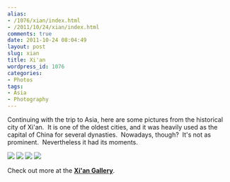 ```yaml
---
alias:
- /1076/xian/index.html
- /2011/10/24/xian/index.html
comments: true
date: 2011-10-24 08:04:49
layout: post
slug: xian
title: Xi'an
wordpress_id: 1076
categories:
- Photos
tags:
- Asia
- Photography
---
```


Continuing with the trip to Asia, here are some pictures from the historical city of Xi'an.  It is one of the oldest cities, and it was heavily used as the capital of China for several dynasties.  Nowadays, though?  It's not as prominent.  Nevertheless it had its moments.


<div class="galleria">
<a
href="http://thegalleryis.goingthewongway.com/var/albums/Travel/Xi%27an/xian1.JPG?m=1318914226"><img src="http://thegalleryis.goingthewongway.com/var/resizes/Travel/Xi%27an/xian1.JPG?m=1318914226"></img></a>
<a
href="http://thegalleryis.goingthewongway.com/var/albums/Travel/Xi%27an/xian.JPG?m=1318914226"><img src="http://thegalleryis.goingthewongway.com/var/resizes/Travel/Xi%27an/xian.JPG?m=1318914226"></img></a>
<a
href="http://thegalleryis.goingthewongway.com/var/albums/Travel/Xi%27an/xian2.JPG?m=1318914226"><img src="http://thegalleryis.goingthewongway.com/var/resizes/Travel/Xi%27an/xian2.JPG?m=1318914226"></img></a>
<a
href="http://thegalleryis.goingthewongway.com/var/albums/Travel/Xi%27an/xian3.JPG?m=1318914226"><img src="http://thegalleryis.goingthewongway.com/var/resizes/Travel/Xi%27an/xian3.JPG?m=1318914226"></img></a>
</div>

Check out more at the **[Xi'an Gallery](http://go.gtww.net/S8QWru)**.


